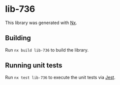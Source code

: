 # lib-736

This library was generated with [Nx](https://nx.dev).

## Building

Run `nx build lib-736` to build the library.

## Running unit tests

Run `nx test lib-736` to execute the unit tests via [Jest](https://jestjs.io).
